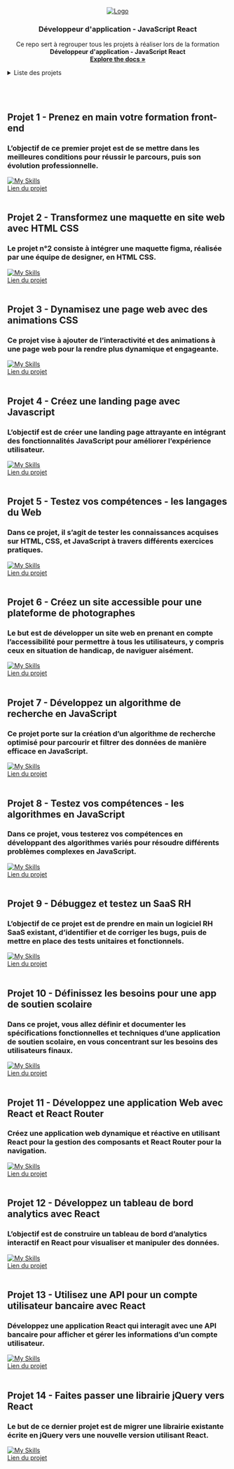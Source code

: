 <div align="center">
  <a href="https://github.com/ElMoucheh/Formation-OpenClassrooms">
    <img src="https://www.solutions-ressources-humaines.com/logo/51c0ba3cbf5680eoc_purple_.png" alt="Logo">
  </a>

  <h3 align="center">Développeur d'application - JavaScript React</h3>

  <p align="center">
    Ce repo sert à regrouper tous les projets à réaliser lors de la formation <strong>Développeur d'application - JavaScript React</strong>
    <br />
    <a href="https://github.com/ElMoucheh/Formation-OpenClassrooms"><strong>Explore the docs »</strong></a>
    <br />
  </p>
</div>

<details>
  <summary>Liste des projets</summary>
  <ol>
    <li><a href="#projet-1---prenez-en-main-votre-formation-front-end">Prenez en main votre formation front-end</a></li>
    <li><a href="#projet-2---Transformez-une-maquette-en-site-web-avec-HTML-CSS">Transformez une maquette en site web avec HTML CSS</a></li>
    <li><a href="#projet-3---Dynamisez-une-page-web-avec-des-animations-CSS">Dynamisez une page web avec des animations CSS</a></li>
    <li><a href="#projet-4---Créez-une-landing-page-avec-Javascript">Créez une landing page avec Javascript</a></li>
    <li><a href="#projet-5---Testez-vos-compétences---les-langages-du-Web">Testez vos compétences - les langages du Web</a></li>
    <li><a href="#projet-6---Créez-un-site-accessible-pour-une-plateforme-de-photographes">Créez un site accessible pour une plateforme de photographes</a></li>
    <li><a href="#projet-7---Développez-un-algorithme-de-recherche-en-JavaScript">Développez un algorithme de recherche en JavaScript</a></li>
    <li><a href="#projet-8---Testez-vos-compétences---les-algorithmes-en-JavaScript">Testez vos compétences - les algorithmes en JavaScript</a></li>
    <li><a href="#projet-9---Débuggez-et-testez-un-SaaS-RH">Débuggez et testez un SaaS RH</a></li>
    <li><a href="#projet-10---Définissez-les-besoins-pour-une-app-de-soutien-scolaire">Définissez les besoins pour une app de soutien scolaire</a></li>
    <li><a href="#projet-11---Développez-une-application-Web-avec-React-et-React-Router">Développez une application Web avec React et React Router</a></li>
    <li><a href="#projet-12---Développez-un-tableau-de-bord-analytics-avec-React">Développez un tableau de bord analytics avec React</a></li>
    <li><a href="#projet-13---Utilisez-une-API-pour-un-compte-utilisateur-bancaire-avec-React">Utilisez une API pour un compte utilisateur bancaire avec React</a></li>
    <li><a href="#projet-14---Faites-passer-une-librairie-jQuery-vers-React">Faites passer une librairie jQuery vers React</a></li>
  </ol>
</details>
<br><br><br>

## Projet 1 - Prenez en main votre formation front-end
### L’objectif de ce premier projet est de se mettre dans les meilleures conditions pour réussir le parcours, puis son évolution professionnelle.
[![My Skills](https://skillicons.dev/icons?i=github)](https://skillicons.dev)<br>
<a href="https://github.com/ElMoucheh/Projet-1">Lien du projet</a>
<br><br>

## Projet 2 - Transformez une maquette en site web avec HTML CSS
### Le projet n°2 consiste à intégrer une maquette figma, réalisée par une équipe de designer, en HTML CSS.
[![My Skills](https://skillicons.dev/icons?i=html,css,figma)](https://skillicons.dev)<br>
<a href="https://github.com/ElMoucheh/Projet-2">Lien du projet</a>
<br><br>

## Projet 3 - Dynamisez une page web avec des animations CSS
### Ce projet vise à ajouter de l’interactivité et des animations à une page web pour la rendre plus dynamique et engageante.
[![My Skills](https://skillicons.dev/icons?i=html,css)](https://skillicons.dev)<br>
<a href="https://github.com/ElMoucheh/Projet-3">Lien du projet</a>
<br><br>

## Projet 4 - Créez une landing page avec Javascript
### L’objectif est de créer une landing page attrayante en intégrant des fonctionnalités JavaScript pour améliorer l’expérience utilisateur.
[![My Skills](https://skillicons.dev/icons?i=html,css,js)](https://skillicons.dev)<br>
<a href="https://github.com/ElMoucheh/Projet-4">Lien du projet</a>
<br><br>

## Projet 5 - Testez vos compétences - les langages du Web
### Dans ce projet, il s’agit de tester les connaissances acquises sur HTML, CSS, et JavaScript à travers différents exercices pratiques.
[![My Skills](https://skillicons.dev/icons?i=html,css,js)](https://skillicons.dev)<br>
<a href="https://github.com/ElMoucheh/Projet-5">Lien du projet</a>
<br><br>

## Projet 6 - Créez un site accessible pour une plateforme de photographes
### Le but est de développer un site web en prenant en compte l’accessibilité pour permettre à tous les utilisateurs, y compris ceux en situation de handicap, de naviguer aisément.
[![My Skills](https://skillicons.dev/icons?i=html,css,js)](https://skillicons.dev)<br>
<a href="https://github.com/ElMoucheh/Projet-6">Lien du projet</a>
<br><br>

## Projet 7 - Développez un algorithme de recherche en JavaScript
### Ce projet porte sur la création d’un algorithme de recherche optimisé pour parcourir et filtrer des données de manière efficace en JavaScript.
[![My Skills](https://skillicons.dev/icons?i=html,css,js)](https://skillicons.dev)<br>
<a href="https://github.com/ElMoucheh/Projet-7">Lien du projet</a>
<br><br>

## Projet 8 - Testez vos compétences - les algorithmes en JavaScript
### Dans ce projet, vous testerez vos compétences en développant des algorithmes variés pour résoudre différents problèmes complexes en JavaScript.
[![My Skills](https://skillicons.dev/icons?i=js)](https://skillicons.dev)<br>
<a href="https://github.com/ElMoucheh/Projet-8">Lien du projet</a>
<br><br>

## Projet 9 - Débuggez et testez un SaaS RH
### L’objectif de ce projet est de prendre en main un logiciel RH SaaS existant, d’identifier et de corriger les bugs, puis de mettre en place des tests unitaires et fonctionnels.
[![My Skills](https://skillicons.dev/icons?i=js,testing)](https://skillicons.dev)<br>
<a href="https://github.com/ElMoucheh/Projet-9">Lien du projet</a>
<br><br>

## Projet 10 - Définissez les besoins pour une app de soutien scolaire
### Dans ce projet, vous allez définir et documenter les spécifications fonctionnelles et techniques d’une application de soutien scolaire, en vous concentrant sur les besoins des utilisateurs finaux.
[![My Skills](https://skillicons.dev/icons?i=figma)](https://skillicons.dev)<br>
<a href="https://github.com/ElMoucheh/Projet-10">Lien du projet</a>
<br><br>

## Projet 11 - Développez une application Web avec React et React Router
### Créez une application web dynamique et réactive en utilisant React pour la gestion des composants et React Router pour la navigation.
[![My Skills](https://skillicons.dev/icons?i=react)](https://skillicons.dev)<br>
<a href="https://github.com/ElMoucheh/Projet-11">Lien du projet</a>
<br><br>

## Projet 12 - Développez un tableau de bord analytics avec React
### L’objectif est de construire un tableau de bord d’analytics interactif en React pour visualiser et manipuler des données.
[![My Skills](https://skillicons.dev/icons?i=react)](https://skillicons.dev)<br>
<a href="https://github.com/ElMoucheh/Projet-12">Lien du projet</a>
<br><br>

## Projet 13 - Utilisez une API pour un compte utilisateur bancaire avec React
### Développez une application React qui interagit avec une API bancaire pour afficher et gérer les informations d’un compte utilisateur.
[![My Skills](https://skillicons.dev/icons?i=react,redux)](https://skillicons.dev)<br>
<a href="https://github.com/ElMoucheh/Projet-13">Lien du projet</a>
<br><br>

## Projet 14 - Faites passer une librairie jQuery vers React
### Le but de ce dernier projet est de migrer une librairie existante écrite en jQuery vers une nouvelle version utilisant React.
[![My Skills](https://skillicons.dev/icons?i=react,jquery,npm,vscode)](https://skillicons.dev)<br>
<a href="https://github.com/ElMoucheh/Projet-14">Lien du projet</a>
<br><br>
